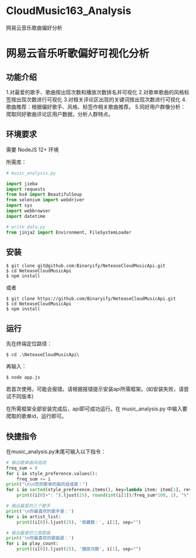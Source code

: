 # CloudMusic163_Analysis
网易云音乐歌曲偏好分析
# 网易云音乐听歌偏好可视化分析

## 功能介绍

1.对最爱的歌手、歌曲按出现次数和播放次数排名并可视化
2.对歌单歌曲的风格标签按出现次数进行可视化
3.对相关评论区出现的关键词按出现次数进行可视化
4.歌曲推荐：根据偏好歌手、风格、标签作相关歌曲推荐。
5.同好用户群像分析：爬取同好歌曲评论区用户数据，分析人群特点。

## 环境要求

需要 NodeJS 12+ 环境

所需库：

```py
# music_analysis.py

import jieba
import requests
from bs4 import BeautifulSoup
from selenium import webdriver
import sys
import webbrowser
import datetime
```

```py
# write_data.py
from jinja2 import Environment, FileSystemLoader
```


## 安装

```shell
$ git clone git@github.com:Binaryify/NeteaseCloudMusicApi.git
$ cd NeteaseCloudMusicApi
$ npm install
```

或者

```shell
$ git clone https://github.com/Binaryify/NeteaseCloudMusicApi.git
$ cd NeteaseCloudMusicApi
$ npm install
```


## 运行

先在终端定位路径：

```shell
$ cd .\NeteaseCloudMusicApi\
```

再输入：

```shell
$ node app.js
```

若首次使用，可能会报错。请根据报错提示安装api所需框架。(如安装失败，请尝试不同版本)


在所需框架全部安装完成后，api即可成功运行。在 music_analysis.py 中输入要爬取的歌单id，运行即可。


## 快捷指令

在music_analysis.py末尾可输入以下指令：

```py
# 输出歌单曲风组成
freq_sum = 0
for i in style_preference.values():
    freq_sum += i
print("\n\n您的歌单的曲风组成是：")
for i in sorted(style_preference.items(), key=lambda item: item[1], reverse=True):
    print((i[0]+": ").ljust(25), round(int(i[1])/freq_sum*100, 1), "%", sep="")
```

```py
# 输出最爱的三个歌手
print('\n你最喜欢的歌手是：')
for i in artist_list:
    print((i[0]).ljust(25), '收藏数：', i[1], sep="")
```

```py
# 输出最爱的三首歌曲
print('\n你最喜欢的歌曲是：')
for i in play_count:
    print((i[0]).ljust(25), '播放次数', i[1], sep="")
```
